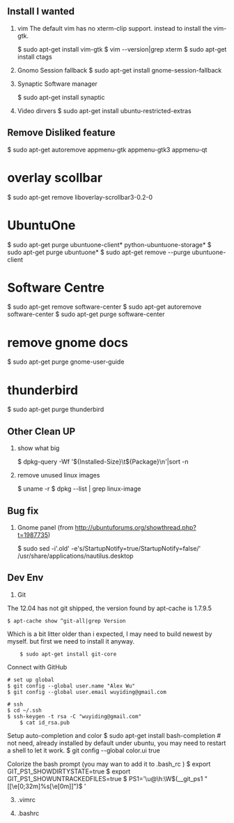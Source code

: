 Install I wanted
----------------

1. vim
The default vim has no xterm-clip support. instead to install the vim-gtk.

	$ sudo apt-get install vim-gtk
	$ vim --version|grep xterm
        $ sudo apt-get install ctags

2. Gnomo Session fallback
	$ sudo apt-get install gnome-session-fallback  

3. Synaptic Software manager
 
	$ sudo apt-get install synaptic

4. Video dirvers 
	$ sudo apt-get install ubuntu-restricted-extras

Remove Disliked feature
-----------------------

$ sudo apt-get autoremove appmenu-gtk appmenu-gtk3 appmenu-qt

# overlay scollbar

$ sudo apt-get remove liboverlay-scrollbar3-0.2-0

# UbuntuOne
$ sudo apt-get purge ubuntuone-client* python-ubuntuone-storage*
$ sudo apt-get purge ubuntuone*
$ sudo apt-get remove --purge ubuntuone-client

# Software Centre
$ sudo apt-get remove software-center
$ sudo apt-get autoremove software-center
$ sudo apt-get purge software-center

# remove gnome docs
$ sudo apt-get purge gnome-user-guide

# thunderbird

$ sudo apt-get purge thunderbird


Other Clean UP
--------------

1. show what big

	$ dpkg-query -Wf '${Installed-Size}\t${Package}\n'|sort -n

2. remove unused linux images

	$ uname -r
	$ dpkg --list | grep linux-image


Bug fix
-------

1. Gnome panel
(from http://ubuntuforums.org/showthread.php?t=1987735)

	$ sudo sed -i'.old' -e's/StartupNotify=true/StartupNotify=false/' /usr/share/applications/nautilus.desktop 



Dev Env
-------

1. Git

The 12.04 has not git shipped, the version found by apt-cache is 1.7.9.5

	$ apt-cache show ^git-all|grep Version

Which is a bit litter older than i expected, I may need to build newest by myself. but first we need to install it anyway.

        $ sudo apt-get install git-core

Connect with GitHub 

	# set up global
	$ git config --global user.name "Alex Wu"
	$ git config --global user.email wuyiding@gmail.com
	
	# ssh
	$ cd ~/.ssh
	$ ssh-keygen -t rsa -C "wuyiding@gmail.com"
        $ cat id_rsa.pub 

Setup auto-completion and color
	$ sudo apt-get install bash-completion # not need, already installed by default under ubuntu, you may need to restart a shell to let it work.
        $ git config --global color.ui true

Colorize the bash prompt (you may wan to add it to .bash_rc )
	$ export GIT_PS1_SHOWDIRTYSTATE=true
	$ export GIT_PS1_SHOWUNTRACKEDFILES=true
	$ PS1='\u@\h:\W$(__git_ps1 " [\[\e[0;32m\]%s\[\e[0m\]]")\$ '

3. .vimrc

4. .bashrc
   
